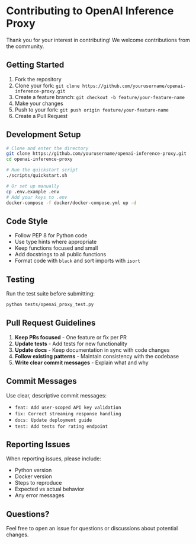 # Contributing to OpenAI Inference Proxy

Thank you for your interest in contributing! We welcome contributions from the community.

## Getting Started

1. Fork the repository
2. Clone your fork: `git clone https://github.com/yourusername/openai-inference-proxy.git`
3. Create a feature branch: `git checkout -b feature/your-feature-name`
4. Make your changes
5. Push to your fork: `git push origin feature/your-feature-name`
6. Create a Pull Request

## Development Setup

```bash
# Clone and enter the directory
git clone https://github.com/yourusername/openai-inference-proxy.git
cd openai-inference-proxy

# Run the quickstart script
./scripts/quickstart.sh

# Or set up manually
cp .env.example .env
# Add your keys to .env
docker-compose -f docker/docker-compose.yml up -d
```

## Code Style

- Follow PEP 8 for Python code
- Use type hints where appropriate
- Keep functions focused and small
- Add docstrings to all public functions
- Format code with `black` and sort imports with `isort`

## Testing

Run the test suite before submitting:

```bash
python tests/openai_proxy_test.py
```

## Pull Request Guidelines

1. **Keep PRs focused** - One feature or fix per PR
2. **Update tests** - Add tests for new functionality
3. **Update docs** - Keep documentation in sync with code changes
4. **Follow existing patterns** - Maintain consistency with the codebase
5. **Write clear commit messages** - Explain what and why

## Commit Messages

Use clear, descriptive commit messages:
- `feat: Add user-scoped API key validation`
- `fix: Correct streaming response handling`
- `docs: Update deployment guide`
- `test: Add tests for rating endpoint`

## Reporting Issues

When reporting issues, please include:
- Python version
- Docker version
- Steps to reproduce
- Expected vs actual behavior
- Any error messages

## Questions?

Feel free to open an issue for questions or discussions about potential changes.
